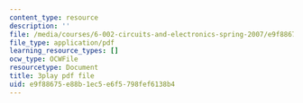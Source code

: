```yaml
---
content_type: resource
description: ''
file: /media/courses/6-002-circuits-and-electronics-spring-2007/e9f88675e88b1ec5e6f5798fef6138b4_ypX20WnHNQw.pdf
file_type: application/pdf
learning_resource_types: []
ocw_type: OCWFile
resourcetype: Document
title: 3play pdf file
uid: e9f88675-e88b-1ec5-e6f5-798fef6138b4
---
```

